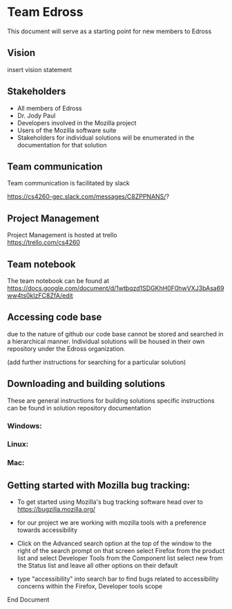 # Team Edross

This document will serve as a starting point for new members to Edross

## Vision
   insert vision statement
  
## Stakeholders
  * All members of Edross
  * Dr. Jody Paul
  * Developers involved in the Mozilla project
  * Users of the Mozilla software suite
  * Stakeholders for individual solutions will be enumerated in the documentation for that solution

## Team communication
   Team communication is facilitated by slack
   
   https://cs4260-gec.slack.com/messages/C8ZPPNANS/?
  
## Project Management  
   Project Management is hosted at trello  
   https://trello.com/cs4260

## Team notebook  
   The team notebook can be found at  
   https://docs.google.com/document/d/1wtbqzd1SDGKhH0F0hwVXJ3bAsa69ww4ts0kIzFC8ZfA/edit
  
## Accessing code base


   due to the nature of github our code base cannot be stored and searched in a hierarchical manner. 
   Individual solutions will be  housed in their own repository under the Edross organization. 
   
   (add further instructions for searching for a particular solution)
  
## Downloading and building solutions
   These are general instructions for building solutions specific instructions can be found in solution repository documentation

   ### Windows:
   
   ### Linux:
   
   ### Mac:
  
## Getting started with Mozilla bug tracking:
  
  * To get started using Mozilla's bug tracking software head over to https://bugzilla.mozilla.org/
  
  * for our project we are working with mozilla tools with a preference towards accessibility
  
  * Click on the Advanced search option at the top of the window to the right of the search prompt
  on that screen select Firefox from the product list and select Developer Tools from the Component list
  select new from the Status list and leave all other options on their default
  
  * type "accessibility" into search bar to find bugs related to accessibility concerns within the Firefox, Developer tools scope

End Document
